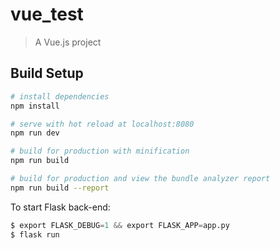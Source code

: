 # vue_test

> A Vue.js project

## Build Setup

``` bash
# install dependencies
npm install

# serve with hot reload at localhost:8080
npm run dev

# build for production with minification
npm run build

# build for production and view the bundle analyzer report
npm run build --report
```

To start Flask back-end:

```python
$ export FLASK_DEBUG=1 && export FLASK_APP=app.py
$ flask run
```
